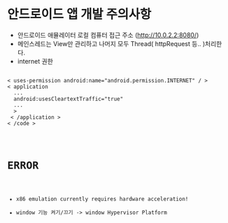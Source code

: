 # 안드로이드 앱 개발 주의사항
 - 안드로이드 애뮬레이터 로컬 컴퓨터 접근 주소 (http://10.0.2.2:8080/)  
 - 메인스레드는 View만 관리하고 나머지 모두 Thread( httpRequest 등.. )처리한다.
 - internet 권한
<pre>
<code>
< uses-permission android:name="android.permission.INTERNET" / >
< application
  ...
  android:usesCleartextTraffic="true"
  ...
  >
 < /application >
< /code >
</pre>
# ERROR
- x86 emulation currently requires hardware acceleration!
- window 기능 켜기/끄기 -> window Hypervisor Platform
